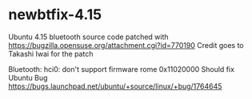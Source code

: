 # newbtfix-4.15
Ubuntu 4.15 bluetooth source code patched with https://bugzilla.opensuse.org/attachment.cgi?id=770190
Credit goes to Takashi Iwai for the patch

Bluetooth: hci0: don't support firmware rome 0x11020000 
Should fix Ubuntu Bug https://bugs.launchpad.net/ubuntu/+source/linux/+bug/1764645

